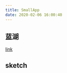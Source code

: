 ```yaml
---
title: SmallApp
date: 2020-02-06 16:00:40
---
```



## 蓝湖

[link](https://lanhuapp.com/web/#/item/project/board?pid=4871af91-72e6-40a6-9ada-32be1114767d)


## sketch


